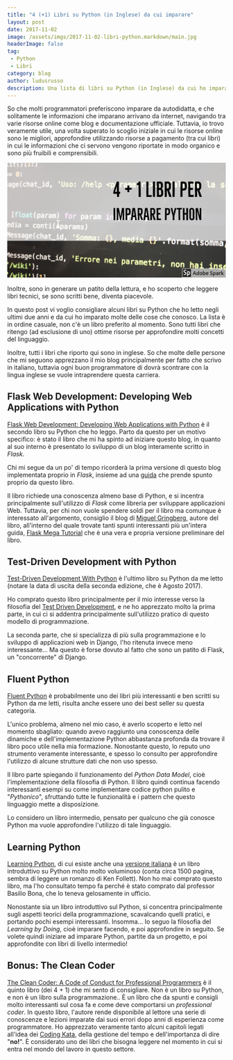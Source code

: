 ```yaml
---
title: "4 (+1) Libri su Python (in Inglese) da cui imparare"
layout: post
date: 2017-11-02
image: /assets/imgs/2017-11-02-libri-python.markdown/main.jpg
headerImage: false
tag:
 - Python
 - Libri
category: blog
author: ludusrusso
description: Una lista di libri su Python (in Inglese) da cui ho imparato a programmare
---
```


So che molti programmatori preferiscono imparare da autodidatta, e che
solitamente le informazioni che imparano arrivano da internet, navigando tra
varie risorse online come blog e documentazione ufficiale.
Tuttavia, io trovo veramente utile, una volta superato lo scoglio iniziale in
cui le risorse online
sono le migliori, approfondire utilizzando risorse a pagamento (tra cui libri) in
cui le informazioni che ci servono vengono riportate in modo organico e sono
più fruibili e comprensibili.

![Python Libri Copertina](/assets/imgs/2017-11-02-libri-python.markdown/main.jpg)

Inoltre, sono in generare un patito della lettura, e ho scoperto che leggere libri tecnici,
se sono scritti bene, diventa piacevole.

In questo post vi voglio consigliare alcuni libri su Python che ho letto negli ultimi due anni e
da cui ho imparato molte delle cose che conosco.
La lista è in ordine casuale, non c'è un libro preferito al momento.
Sono tutti libri che ritengo (ad esclusione di uno) ottime
risorse per approfondire molti concetti del linguaggio.

Inoltre, tutti i libri che riporto qui sono in inglese. So che molte delle persone
che mi seguono apprezzano il mio blog principalmente per fatto che scrivo in italiano, tuttavia
ogni buon programmatore di dovrà scontrare con la lingua inglese se vuole intraprendere
questa carriera.

## Flask Web Development: Developing Web Applications with Python

[Flask Web Development: Developing Web Applications with Python](http://amzn.to/2zauw1q)
è il secondo
libro su Python che ho leggo. Parto da questo per un motivo specifico: è stato il
libro che mi ha spinto ad iniziare questo blog, in quanto al suo interno è presentato
lo sviluppo di un blog interamente scritto in *Flask*.

Chi mi segue da un po' di tempo ricorderà la prima versione di questo blog implementata
proprio in *Flask*, insieme ad una [guida](/2016/12/27/tutorial-flask/) che prende spunto
proprio da questo libro.

Il libro richiede una conoscenza almeno base di Python, e si incentra principalmente
sull'utilizzo di *Flask* come libreria per sviluppare applicazioni Web. Tuttavia, per chi
non vuole spendere soldi per il libro ma comunque è interessato all'argomento, consiglio
il blog di [Miguel Gringberg](https://blog.miguelgrinberg.com/), autore del libro,
all'interno del quale trovate tanti spunti interessanti più un'intera guida, [Flask Mega Tutorial](https://blog.miguelgrinberg.com/post/the-flask-mega-tutorial-part-i-hello-world)
che è una vera e propria versione preliminare del libro.

## Test-Driven Development with Python

[Test-Driven Development With Python](http://amzn.to/2zbOqJy) è l'ultimo libro su
Python da me letto (notare la data di uscita della seconda edizione, che è Agosto 2017).

Ho comprato questo libro principalmente per il mio interesse verso la filosofia del [Test Driven Development](/2017/10/03/tdd-intro/), e ne ho apprezzato molto la prima parte,
in cui ci si addentra principalmente sull'utilizzo pratico di questo modello di programmazione.

La seconda parte, che si specializza di più sulla programmazione e
lo sviluppo di applicazioni web in Django, l'ho ritenuta invece meno interessante... Ma questo
è forse dovuto al fatto che sono un patito di Flask, un "concorrente" di Django.

## Fluent Python

[Fluent Python](http://amzn.to/2zfpAdv) è probabilmente uno dei libri più interessanti
e ben scritti su Python da me letti, risulta anche essere uno dei best seller
su questa categoria.

L'unico problema, almeno nel mio caso, è averlo scoperto e letto nel momento sbagliato: quando
avevo raggiunto una conoscenza delle dinamiche e dell'implementazione Python
abbastanza profonda da trovare il libro poco utile nella mia formazione. Nonostante
questo, lo reputo uno strumento veramente interessante, e spesso lo consulto per
approfondire l'utilizzo di alcune strutture dati che non uso spesso.

Il libro parte spiegando il funzionamento del *Python Data Model*, cioè l'implementazione
della filosofia di Python. Il libro quindi continua facendo interessanti esempi
su come implementare codice python pulito e "*Pythonico*", sfruttando tutte le
funzionalità e i pattern che questo linguaggio mette a disposizione.

Lo considero un libro intermedio, pensato per qualcuno che già conosce Python ma
vuole approfondire l'utilizzo di tale linguaggio.

## Learning Python

[Learning Python](http://amzn.to/2iXwfCY), di cui esiste anche una [versione italiana](http://amzn.to/2zahocJ) è un libro introduttivo su Python molto molto voluminoso (conta circa 1500 pagina, sembra di leggere un romanzo di Ken Follett).
Non ho mai comprato questo libro, ma l'ho consultato
tempo fa perché è stato comprato dal professor Basilio Bona, che lo teneva gelosamente
in ufficio.

Nonostante sia un libro introduttivo sul Python, si concentra principalmente sugli
aspetti teorici della programmazione, scavalcando quelli pratici, e portando pochi esempi
interessanti. Insomma... Io seguo la filosofia del *Learning by Doing*, cioè imparare
facendo, e poi approfondire in seguito. Se volete quindi iniziare ad imparare Python,
partite da un progetto, e poi approfondite con libri di livello intermedio!

## Bonus: The Clean Coder

[The Clean Coder: A Code of Conduct for Professional Programmers](http://amzn.to/2zcn9qp) è
il quinto libro (dei 4 + 1)
che mi sento di consigliare. Non è un libro su Python, e non è un libro sulla programmazione.. È un libro che da spunti e consigli molto interessanti sul cosa fa e come deve comportarsi
un *professional coder*. In questo libro, l'autore rende disponibile al lettore una serie
di conoscenze e lezioni imparate dai suoi errori dopo anni di esperienza come programmatore.
Ho apprezzato veramente tanto alcuni capitoli legati all'idea dei [Coding Kata](http://codekata.com/), della gestione del tempo e dell'importanza di dire "**no!**". È considerato uno dei libri che bisogna leggere nel momento in cui si entra nel mondo del lavoro in questo settore.
